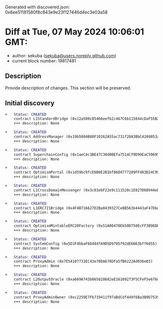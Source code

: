 Generated with discovered.json: 0x6ee51181580f8c843e9e23f127446d4ec3e03a58

# Diff at Tue, 07 May 2024 10:06:01 GMT:

- author: sekuba (<sekuba@users.noreply.github.com>)
- current block number: 19817481

## Description

Provide description of changes. This section will be preserved.

## Initial discovery

```diff
+   Status: CREATED
    contract L1StandardBridge (0x12a580c05466eefb2c467C6b115844cDaF55B255)
    +++ description: None
```

```diff
+   Status: CREATED
    contract AddressManager (0x19b5804B88F10262A55ac731f28A3BbC4209853a)
    +++ description: None
```

```diff
+   Status: CREATED
    contract SuperchainConfig (0x1aeC4c3BE47C30d0BEfa7514Cf9D99EaC596959D)
    +++ description: None
```

```diff
+   Status: CREATED
    contract OptimismPortal (0x1d59bc9fcE6B8E2B1bf86D4777289FFd83D24C99)
    +++ description: None
```

```diff
+   Status: CREATED
    contract L1CrossDomainMessenger (0x3c01ebF22e9c111528c1E027D68944eDaB08Dfc9)
    +++ description: None
```

```diff
+   Status: CREATED
    contract L1ERC721Bridge (0x4F4B716627D2Ba0439327Ce8B563b4443aF47Dbd)
    +++ description: None
```

```diff
+   Status: CREATED
    contract OptimismMintableERC20Factory (0x51A00470Eb50D758EcFF3B96DB0bF4A8e86268F4)
    +++ description: None
```

```diff
+   Status: CREATED
    contract SystemConfig (0x5D1F4bbaF6D484fA9D5D9705f92dE6063bff6055)
    +++ description: None
```

```diff
+   Status: CREATED
    contract ProxyAdmin (0x7E54107731EC43e78DA678DFa5fB6222Ad036e03)
    +++ description: None
```

```diff
+   Status: CREATED
    contract L2OutputOracle (0xa669A743b065828682eE16109273F5CFeF5e676d)
    +++ description: None
```

```diff
+   Status: CREATED
    contract ProxyAdminOwner (0xc2259E7Fb719411f97aBdCdf449f6Ba3B9D75398)
    +++ description: None
```

